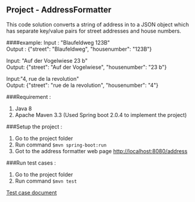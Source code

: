 ## Project - AddressFormatter
This code solution converts a string of address in to a JSON object which has separate key/value pairs for street addresses and house numbers.

####example:
Input : "Blaufeldweg 123B" <br/> 
Output : {"street": "Blaufeldweg", "housenumber": "123B"}

Input: "Auf der Vogelwiese 23 b"<br/>
Output: {"street": "Auf der Vogelwiese", "housenumber": "23 b"}

Input:"4, rue de la revolution"<br/>
Output: {"street": "rue de la revolution", "housenumber": "4"}

###Requirement :
1. Java 8
2. Apache Maven 3.3
(Used Spring boot 2.0.4 to implement the project)

###Setup the project :
1. Go to the project folder
2. Run command ```$mvn spring-boot:run```
3. Got to the address formatter web page [http://localhost:8080/address](http://localhost:8080/address )

###Run test cases :
1. Go to the project folder
2. Run command ```$mvn test```

[Test case document](https://github.com/aravindaw/AddressFormatter/blob/master/Test%20case%20document.pdf)


